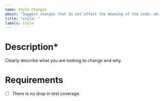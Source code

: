 ```yaml
---
name: Style Changes
about: "Suggest changes that do not affect the meaning of the code: white-spaces, formatting, missing semi-colons and indentation."
title: "style: "
labels: style
---
```


# Description*

Clearly describe what you are looking to change and why.

# Requirements

- [ ] There is no drop in test coverage.
